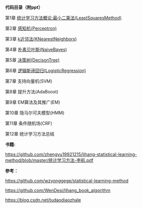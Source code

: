 **代码目录（附ppt）**

第1章  [统计学习方法概论:最小二乘法(LeastSquaresMethod)](https://github.com/zhengyu19921215/lihang-statistical-learning-method/tree/master/code/1-LeastSquaresMethod)

第2章  [感知机(Perceptron)](https://github.com/zhengyu19921215/lihang-statistical-learning-method/tree/master/code/2-Perceptron)

第3章  [k近邻法(KNearestNeighbors)](https://github.com/zhengyu19921215/lihang-statistical-learning-method/blob/master/code/3-KNearestNeighbors)

第4章  [朴素贝叶斯(NaiveBayes)](https://github.com/zhengyu19921215/lihang-statistical-learning-method/tree/master/code/4-NaiveBayes)

第5章  [决策树(DecisonTree)](https://github.com/zhengyu19921215/lihang-statistical-learning-method/tree/master/code/5-DecisonTree)

第6章  [逻辑斯谛回归(LogisticRegression)](https://github.com/zhengyu19921215/lihang-statistical-learning-method/tree/master/code/6-LogisticRegression)

第7章 支持向量机(SVM)

第8章 提升方法(AdaBoost)

第9章 EM算法及其推广(EM)

第10章 隐马尔可夫模型(HMM)

第11章 条件随机场(CRF)

第12章 统计学习方法总结

**书籍:**

https://github.com/zhengyu19921215/lihang-statistical-learning-method/blob/master/统计学习方法-李航.pdf

**参考：**

https://github.com/wzyonggege/statistical-learning-method

https://github.com/WenDesi/lihang_book_algorithm

https://blog.csdn.net/tudaodiaozhale


